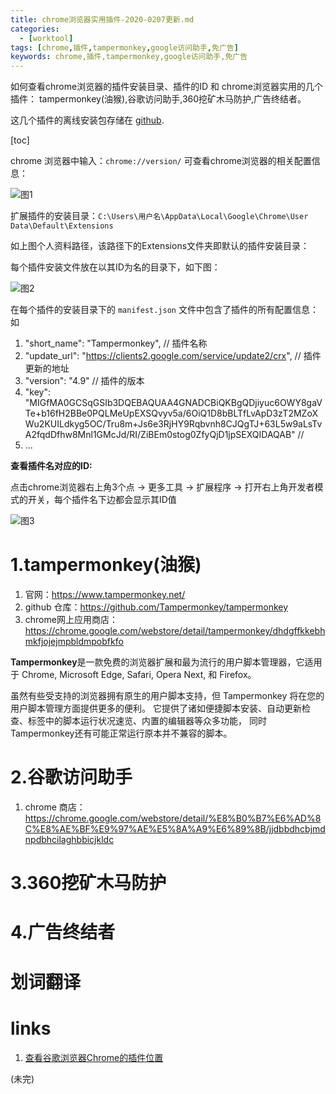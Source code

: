 ```yaml
---
title: chrome浏览器实用插件-2020-0207更新.md
categories: 
  - [worktool]
tags: [chrome,插件,tampermonkey,google访问助手,免广告]
keywords: chrome,插件,tampermonkey,google访问助手,免广告
---
```


如何查看chrome浏览器的插件安装目录、插件的ID 和 chrome浏览器实用的几个插件： tampermonkey(油猴),谷歌访问助手,360挖矿木马防护,广告终结者。

这几个插件的离线安装包存储在 [github](https://github.com/juejian/chrome_extensions).

<!-- more -->

[toc]


chrome 浏览器中输入：`chrome://version/` 可查看chrome浏览器的相关配置信息：

![图1](https://cdn.jsdelivr.net/gh/juejian/blogimgs@master/imgs/49e352c41a04bea71283581c13be5fbb.png)

扩展插件的安装目录：`C:\Users\用户名\AppData\Local\Google\Chrome\User Data\Default\Extensions`

如上图个人资料路径，该路径下的Extensions文件夹即默认的插件安装目录：

每个插件安装文件放在以其ID为名的目录下，如下图：

![图2](https://cdn.jsdelivr.net/gh/juejian/blogimgs@master/imgs/bdb587158e577aabed3ac154d80f5df7.png)

在每个插件的安装目录下的 `manifest.json` 文件中包含了插件的所有配置信息：如 

1. "short_name": "Tampermonkey", // 插件名称
2. "update_url": "https://clients2.google.com/service/update2/crx", // 插件更新的地址
3. "version": "4.9" // 插件的版本
4. "key": "MIGfMA0GCSqGSIb3DQEBAQUAA4GNADCBiQKBgQDjiyuc6OWY8gaVTe+b16fH2BBe0PQLMeUpEXSQvyv5a/6OiQ1D8bBLTfLvApD3zT2MZoXWu2KUILdkyg5OC/Tru8m+Js6e3RjHY9Rqbvnh8CJQgTJ+63L5w9aLsTvA2fqdDfhw8Mnl1GMcJd/RI/ZiBEm0stog0ZfyQjD1jpSEXQIDAQAB" //
5. ...

**查看插件名对应的ID:**

点击chrome浏览器右上角3个点 ->  更多工具 -> 扩展程序 -> 打开右上角开发者模式的开关，每个插件名下边都会显示其ID值

![图3](https://cdn.jsdelivr.net/gh/juejian/blogimgs@master/imgs/25d422419471e47b2783f87082ef3d75.png)

# 1.tampermonkey(油猴)

1. 官网：<https://www.tampermonkey.net/>
2. github 仓库：<https://github.com/Tampermonkey/tampermonkey>
3. chrome网上应用商店：<https://chrome.google.com/webstore/detail/tampermonkey/dhdgffkkebhmkfjojejmpbldmpobfkfo>

**Tampermonkey**是一款免费的浏览器扩展和最为流行的用户脚本管理器，它适用于 Chrome, Microsoft Edge, Safari, Opera Next, 和 Firefox。

虽然有些受支持的浏览器拥有原生的用户脚本支持，但 Tampermonkey 将在您的用户脚本管理方面提供更多的便利。 它提供了诸如便捷脚本安装、自动更新检查、标签中的脚本运行状况速览、内置的编辑器等众多功能， 同时Tampermonkey还有可能正常运行原本并不兼容的脚本。

# 2.谷歌访问助手

1. chrome 商店：<https://chrome.google.com/webstore/detail/%E8%B0%B7%E6%AD%8C%E8%AE%BF%E9%97%AE%E5%8A%A9%E6%89%8B/jjdbbdhcbjmdnpdbhcilaghbbicjkldc>

# 3.360挖矿木马防护

# 4.广告终结者

# 划词翻译

# 

# links

1. [查看谷歌浏览器Chrome的插件位置](https://jingyan.baidu.com/article/fa4125ac17c32628ad70927f.html)


(未完)
